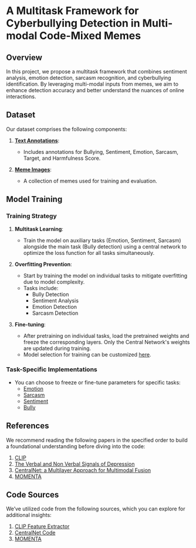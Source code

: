 # A Multitask Framework for Cyberbullying Detection in Multi-modal Code-Mixed Memes

## Overview

In this project, we propose a multitask framework that combines sentiment analysis, emotion detection, sarcasm recognition, and cyberbullying identification. By leveraging multi-modal inputs from memes, we aim to enhance detection accuracy and better understand the nuances of online interactions.

## Dataset

Our dataset comprises the following components:

1. **[Text Annotations](https://docs.google.com/spreadsheets/d/1tD5yqGZ3TlDjeUFThautfZGegHrRz7FW/edit?usp=sharing&ouid=110763476686692440605&rtpof=true&sd=true)**:
   - Includes annotations for Bullying, Sentiment, Emotion, Sarcasm, Target, and Harmfulness Score.
   
2. **[Meme Images](https://drive.google.com/drive/folders/1GEj1vjcZpSFcHiHkzxxSwQpeOBp_TXY5?usp=sharing)**:
   - A collection of memes used for training and evaluation.

## Model Training

### Training Strategy

1. **Multitask Learning**:
   - Train the model on auxiliary tasks (Emotion, Sentiment, Sarcasm) alongside the main task (Bully detection) using a central network to optimize the loss function for all tasks simultaneously.
  
2. **Overfitting Prevention**:
   - Start by training the model on individual tasks to mitigate overfitting due to model complexity.
   - Tasks include:
     - Bully Detection
     - Sentiment Analysis
     - Emotion Detection
     - Sarcasm Detection
  
3. **Fine-tuning**:
   - After pretraining on individual tasks, load the pretrained weights and freeze the corresponding layers. Only the Central Network's weights are updated during training.
   - Model selection for training can be customized [here](https://github.com/Deep-cx-01/MultiBully/blob/9a35c4cc7bfdcbea00a9661fbd77bff69fdc1e12/train.py#L258).

### Task-Specific Implementations

- You can choose to freeze or fine-tune parameters for specific tasks:
  - [Emotion](https://github.com/Deep-cx-01/MultiBully/blob/9a35c4cc7bfdcbea00a9661fbd77bff69fdc1e12/centralnet.py#L240)
  - [Sarcasm](https://github.com/Deep-cx-01/MultiBully/blob/9a35c4cc7bfdcbea00a9661fbd77bff69fdc1e12/centralnet.py#L247)
  - [Sentiment](https://github.com/Deep-cx-01/MultiBully/blob/9a35c4cc7bfdcbea00a9661fbd77bff69fdc1e12/centralnet.py#L253)
  - [Bully](https://github.com/Deep-cx-01/MultiBully/blob/9a35c4cc7bfdcbea00a9661fbd77bff69fdc1e12/centralnet.py#L258)

## References

We recommend reading the following papers in the specified order to build a foundational understanding before diving into the code:

1. [CLIP](https://arxiv.org/pdf/2103.00020.pdf)
2. [The Verbal and Non Verbal Signals of Depression](https://arxiv.org/pdf/1904.07656.pdf)
3. [CentralNet: a Multilayer Approach for Multimodal Fusion](https://arxiv.org/pdf/1808.07275.pdf)
4. [MOMENTA](https://aclanthology.org/2021.findings-emnlp.379.pdf)

## Code Sources

We’ve utilized code from the following sources, which you can explore for additional insights:

1. [CLIP Feature Extractor](https://github.com/openai/CLIP)
2. [CentralNet Code](https://github.com/jperezrua/mfas)
3. [MOMENTA](https://github.com/lcs2-iiitd/momenta)
